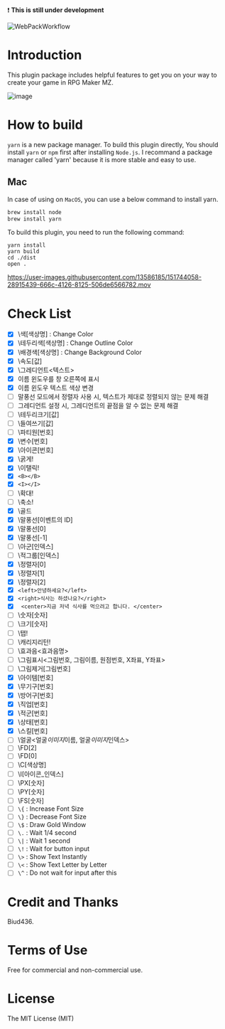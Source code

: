 :exclamation: **This is still under development**

![WebPackWorkflow](https://github.com/biud436/MessageSystemRMZ/actions/workflows/webpack.yml/badge.svg)

# Introduction

This plugin package includes helpful features to get you on your way to create your game in RPG Maker MZ.

![image](https://user-images.githubusercontent.com/13586185/152173839-79931cee-7fff-442d-a2e1-069cce1932ce.png)

# How to build

`yarn` is a new package manager. To build this plugin directly, You should install `yarn` or `npm` first after installing `Node.js`. I recommand a package manager called 'yarn' because it is more stable and easy to use.

## Mac

In case of using on `MacOS`, you can use a below command to install yarn.

```sh
brew install node
brew install yarn
```

To build this plugin, you need to run the following command:

```
yarn install
yarn build
cd ./dist
open .
```

https://user-images.githubusercontent.com/13586185/151744058-28915439-666c-4126-8125-506de6566782.mov

# Check List

- [x] \색[색상명] : Change Color
- [x] \테두리색[색상명] : Change Outline Color
- [x] \배경색[색상명] : Change Background Color
- [x] \속도[값]
- [x] \그레디언트<텍스트>
- [x] 이름 윈도우를 창 오른쪽에 표시
- [x] 이름 윈도우 텍스트 색상 변경
- [ ] 말풍선 모드에서 정렬자 사용 시, 텍스트가 제대로 정렬되지 않는 문제 해결
- [ ] 그레디언트 설정 시, 그레디언트의 끝점을 알 수 없는 문제 해결
- [ ] \테두리크기[값]
- [ ] \들여쓰기[값]
- [ ] \파티원[번호]
- [x] \변수[번호]
- [x] \아이콘[번호]
- [x] \굵게!
- [x] \이탤릭!
- [x] `<B></B>`
- [x] `<I></I>`
- [ ] \확대!
- [ ] \축소!
- [x] \골드
- [x] \말풍선[이벤트의 ID]
- [x] \말풍선[0]
- [x] \말풍선[-1]
- [ ] \아군[인덱스]
- [ ] \적그룹[인덱스]
- [x] \정렬자[0]
- [x] \정렬자[1]
- [x] \정렬자[2]
- [x] `<left>안녕하세요?</left>`
- [x] `<right>식사는 하셨나요?</right>`
- [x] ` <center>지금 저녁 식사를 먹으려고 합니다. </center>`
- [ ] \숫자[숫자]
- [ ] \크기[숫자]
- [ ] \탭!
- [ ] \캐리지리턴!
- [ ] \효과음<효과음명>
- [ ] \그림표시<그림번호, 그림이름, 원점번호, X좌표, Y좌표>
- [ ] \그림제거[그림번호]
- [x] \아이템[번호]
- [x] \무기구[번호]
- [x] \방어구[번호]
- [x] \직업[번호]
- [x] \적군[번호]
- [x] \상태[번호]
- [x] \스킬[번호]
- [ ] \얼굴<얼굴*이미지*이름, 얼굴*이미지*인덱스>
- [ ] \FD[2]
- [ ] \FD[0]
- [ ] \C[색상명]
- [ ] \I[아이콘_인덱스]
- [ ] \PX[숫자]
- [ ] \PY[숫자]
- [ ] \FS[숫자]
- [ ] `\{` : Increase Font Size
- [ ] `\}` : Decrease Font Size
- [ ] `\$` : Draw Gold Window
- [ ] `\.` : Wait 1/4 second
- [ ] `\|` : Wait 1 second
- [ ] `\!` : Wait for button input
- [ ] `\>` : Show Text Instantly
- [ ] `\<` : Show Text Letter by Letter
- [ ] `\^` : Do not wait for input after this

# Credit and Thanks

Biud436.

# Terms of Use

Free for commercial and non-commercial use.

# License

The MIT License (MIT)
